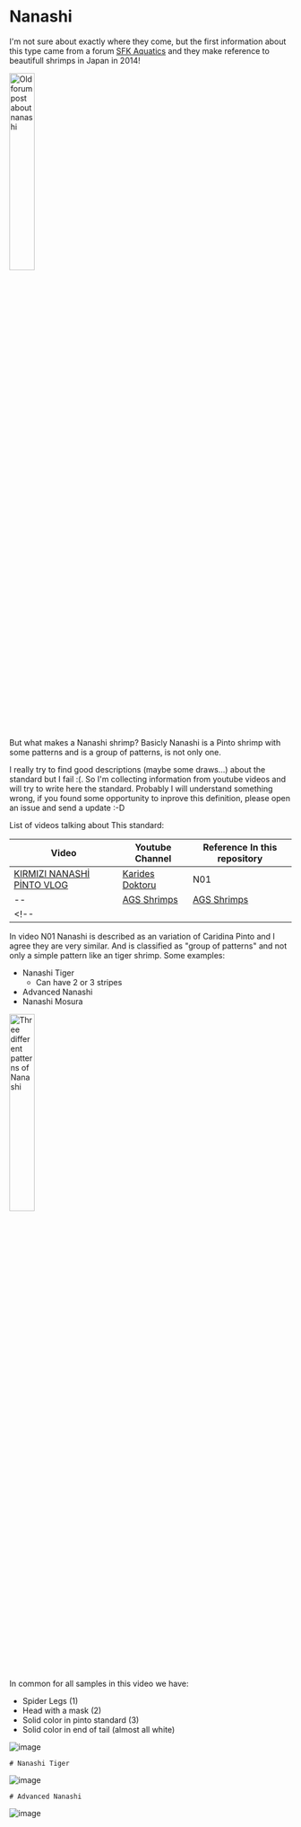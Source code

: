 # Nanashi

I'm not sure about exactly where they come, but the first information about this type came from a forum [SFK Aquatics](https://skfaquatics.com/forum/forums/topic/6137-new-types-of-shrimp-appeared/) and they make reference to beautifull shrimps in Japan in 2014!

<img src="https://user-images.githubusercontent.com/3518964/233577634-3adc3129-0986-48e8-a69a-8d064c81dece.png" widht="30%" height="30%" title="Old forum post about nanashi">

But what makes a Nanashi shrimp? Basicly Nanashi is a Pinto shrimp with some patterns and is a group of patterns, is not only one.

I really try to find good descriptions (maybe some draws...) about the standard but I fail :(. So I'm collecting information from youtube videos and will try to write here the standard. Probably I will understand something wrong, if you found some opportunity to inprove this definition, please open an issue and send a update :-D 

List of videos talking about This standard:

| Video | Youtube Channel | Reference In this repository  |
|---|---|---|
| [KIRMIZI NANASHİ PİNTO VLOG](https://www.youtube.com/watch?v=7xaiyCQGLzk)  | [Karides Doktoru](https://www.youtube.com/@KaridesDoktoru)  | N01 |
-- | [AGS Shrimps](https://www.youtube.com/watch?v=Abt3jfERAeI)  | [AGS Shrimps](https://www.youtube.com/@agsshrimps776)  | N02 |
<!-- | []()  | []()  | Nnn | -->

In video N01 Nanashi is described as an variation of Caridina Pinto and I agree they are very similar. And is classified as "group of patterns" and not only a simple pattern like an tiger shrimp. Some examples:
- Nanashi Tiger
    - Can have 2 or 3 stripes
- Advanced Nanashi
- Nanashi Mosura

<img src="https://user-images.githubusercontent.com/3518964/233584955-cae1addf-c31d-49c8-8d38-0b8d65982152.png" widht="30%" height="30%" title="Three different patterns of Nanashi">

In common for all samples in this video we have:
- Spider Legs (1)
- Head with a mask (2)
- Solid color in pinto standard (3)
- Solid color in end of tail (almost all white)

![image](https://user-images.githubusercontent.com/3518964/233586098-adc38b96-dddb-4a83-b50c-fbc6e7e2274b.png)


    # Nanashi Tiger
![image](https://user-images.githubusercontent.com/3518964/233587602-d4f6c7d8-2af1-4513-b209-a9d24104132c.png)

    # Advanced Nanashi
![image](https://user-images.githubusercontent.com/3518964/233586896-519236fb-e211-4403-bddc-c3f583eec92b.png)


<!--
<img src="" widht="30%" height="30%" title="">
-->


